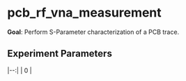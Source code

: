 # pcb_rf_vna_measurement

**Goal**: Perform S-Parameter characterization of a PCB trace.

## Experiment Parameters 

|--:|
| 0 |
